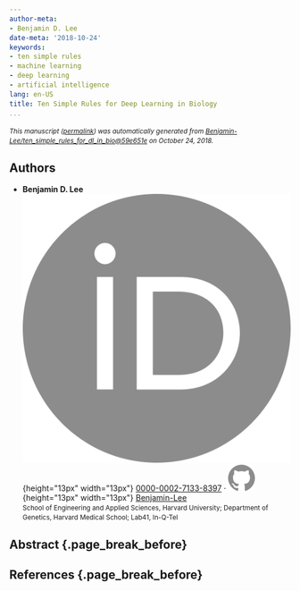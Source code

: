 ```yaml
---
author-meta:
- Benjamin D. Lee
date-meta: '2018-10-24'
keywords:
- ten simple rules
- machine learning
- deep learning
- artificial intelligence
lang: en-US
title: Ten Simple Rules for Deep Learning in Biology
...
```







<small><em>
This manuscript
([permalink](https://Benjamin-Lee.github.io/ten_simple_rules_for_dl_in_bio/v/59e651ebb2437779c46ea0c1fe3a247750def345/))
was automatically generated
from [Benjamin-Lee/ten_simple_rules_for_dl_in_bio@59e651e](https://github.com/Benjamin-Lee/ten_simple_rules_for_dl_in_bio/tree/59e651ebb2437779c46ea0c1fe3a247750def345)
on October 24, 2018.
</em></small>

## Authors



+ **Benjamin D. Lee**<br>
    ![ORCID icon](images/orcid.svg){height="13px" width="13px"}
    [0000-0002-7133-8397](https://orcid.org/0000-0002-7133-8397)
    · ![GitHub icon](images/github.svg){height="13px" width="13px"}
    [Benjamin-Lee](https://github.com/Benjamin-Lee)<br>
  <small>
     School of Engineering and Applied Sciences, Harvard University; Department of Genetics, Harvard Medical School; Lab41, In-Q-Tel
  </small>



## Abstract {.page_break_before}




## References {.page_break_before}

<!-- Explicitly insert bibliography here -->
<div id="refs"></div>
